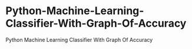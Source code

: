 # Python-Machine-Learning-Classifier-With-Graph-Of-Accuracy
Python Machine Learning Classifier With Graph Of Accuracy
